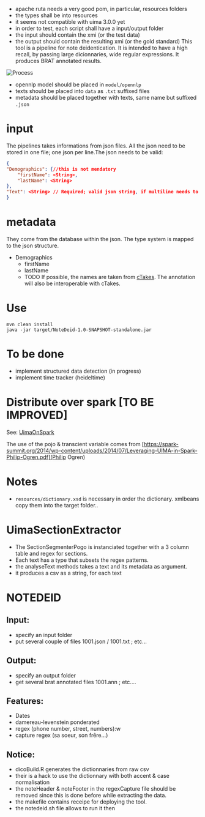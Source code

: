 - apache ruta needs a very good pom, in particular, resources folders
- the types shall be into resources
- it seems not compatible with uima 3.0.0 yet
- in order to test, each script shall have a input/output folder
- the input should contain the xmi (or the test data)
- the output should contain the resulting xmi (or the gold standard)
This tool is a pipeline for note deidentication. It is intended to have a high
recall, by passing large dicionnaries, wide regular expressions.  It produces
BRAT annotated results.

![Process](https://github.com/parisni/UimaNoteDeid/blob/master/deid-process.png)

- opennlp model should be placed in `model/opennlp`
- texts should be placed into `data`  as `.txt` suffixed files
- metadata should be placed together with texts, same name but suffixed `.json`

input
=====

The pipelines takes informations from json files. All the json need to be
stored in one file; one json per line.The json needs to be valid:

```json
{
"Demographics": {//this is not mendatory
	"firstName": <String>,
	"lastName": <String>
},
"Text": <String> // Required; valid json string, if multiline needs to be escaped
}
```


metadata
========

They come from the database within the json. The type system is mapped to the json structure.

- Demographics 
	- firstName
	- lastName
	- TODO
If possible, the names are taken from [cTakes](http://ctakes.apache.org/apidocs/3.1.1/ctakes-side-effect/org/apache/ctakes/typesystem/type/structured/Demographics.html). The annotation will also be interoperable with cTakes.

Use
===

```
mvn clean install
java -jar target/NoteDeid-1.0-SNAPSHOT-standalone.jar
```

To be done
=========

- implement structured data detection (in progress)
- implement time tracker (heideltime)


Distribute over spark [TO BE IMPROVED]
======================================

See: [UimaOnSpark](https://github.com/parisni/UimaOnSpark)

The use of the pojo & transcient variable comes from [https://spark-summit.org/2014/wp-content/uploads/2014/07/Leveraging-UIMA-in-Spark-Philip-Ogren.pdf](Philip Ogren)


Notes
=====

- `resources/dictionary.xsd` is necessary in order the dictionary. xmlbeans copy them into the target folder..


UimaSectionExtractor
====================

- The SectionSegmenterPogo is instanciated together with a 3 column table and regex for sections. 
- Each text has a type that subsets the regex patterns.
- the analyseText methods takes a text and its metadata as argument. 
- it produces a csv as a string, for each text

NOTEDEID
=========

Input:
------
- specify an input folder
- put several couple of files 1001.json / 1001.txt  ; etc...

Output:
------
- specify an output folder
- get several brat annotated files 1001.ann ; etc....

Features:
---------
- Dates
- damereau-levenstein ponderated
- regex (phone number, street, numbers):w
- capture regex (sa soeur, son frêre...)

Notice:
-------
- dicoBuild.R generates the dictionnaries from raw csv
- their is a hack to use the dictionnary with both accent & case normalisation
- the noteHeader & noteFooter in the regexCapture file should be removed since this is done before while extracting the data.
- the makefile contains receipe for deploying the tool. 
- the notedeid.sh file allows to run it then
